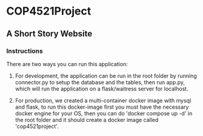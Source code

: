 # COP4521Project

## A Short Story Website

### Instructions
There are two ways you can run this application:

1. For development, the application can be run in the root folder by running connector.py to setup the database and the tables, 
then run app.py, which will run the application on a flask/waitress server for localhost.

2. For production, we created a multi-container docker image with mysql and flask, to run this docker-image
first you must have the necessary docker engine for your OS, then you can do 'docker compose up -d' in 
the root folder and it should create a docker image called 'cop4521project'.
